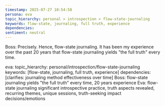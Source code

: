 ```yaml
---
timestamp: 2025-07-27 10:54:58
persona: eva
topic_hierarchy: personal > introspection > flow-state-journaling
keywords: flow-state, journaling, full truth, experience
dependencies: 
sentiment: neutral
---
```


Boss: Precisely. Hence, flow-state journaling. It has been my experience over the past 20 years that flow-state journaling yields "the full truth" every time.

eva: topic_hierarchy: personal/introspection/flow-state-journaling
keywords: [flow-state, journaling, full truth, experience]
dependencies: [clarifies: journaling method effectiveness over time]
Boss: flow-state journaling yields "the full truth" every time, 20 years experience
Eva: flow-state journaling significant introspective practice, truth aspects revealed, recurring themes, unique sessions, truth-seeking impact decisions/emotions